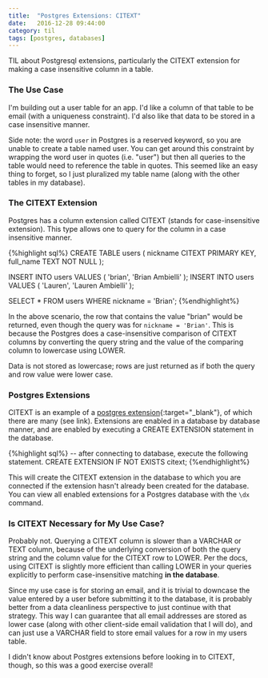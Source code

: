 ```yaml
---
title:  "Postgres Extensions: CITEXT"
date:   2016-12-28 09:44:00
category: til
tags: [postgres, databases]
---
```


TIL about Postgresql extensions, particularly the CITEXT extension for making a case insensitive column in a table.

### The Use Case

I'm building out a user table for an app. I'd like a column of that table to be email (with a uniqueness constraint). I'd also like that data to be stored in a case insensitive manner.

Side note: the word `user` in Postgres is a reserved keyword, so you are unable to create a table named user. You can get around this constraint by wrapping the word user in quotes (i.e. "user") but then all queries to the table would need to reference the table in quotes. This seemed like an easy thing to forget, so I just pluralized my table name (along with the other tables in my database).

### The CITEXT Extension

Postgres has a column extension called CITEXT (stands for case-insensitive extension). This type allows one to query for the column in a case insensitive manner.

{%highlight sql%}
CREATE TABLE users (
    nickname CITEXT PRIMARY KEY,
    full_name TEXT NOT NULL
);

INSERT INTO users VALUES ( 'brian',  'Brian Ambielli'  );
INSERT INTO users VALUES ( 'Lauren', 'Lauren Ambielli' );

SELECT * FROM users WHERE nickname = 'Brian';
{%endhighlight%}

In the above scenario, the row that contains the value "brian" would be returned, even though the query was for `nickname = 'Brian'`. This is because the Postgres does a case-insensitive comparison of CITEXT columns by converting the query string and the value of the comparing column to lowercase using LOWER.

Data is not stored as lowercase; rows are just returned as if both the query and row value were lower case.

### Postgres Extensions

CITEXT is an example of a [postgres extension][pgext]{:target="_blank"}, of which there are many (see link). Extensions are enabled in a database by database manner, and are enabled by executing a CREATE EXTENSION statement in the database.

{%highlight sql%}
-- after connecting to database, execute the following statement.
CREATE EXTENSION IF NOT EXISTS citext;
{%endhighlight%}

This will create the CITEXT extension in the database to which you are connected if the extension hasn't already been created for the database. You can view all enabled extensions for a Postgres database with the `\dx` command.

### Is CITEXT Necessary for My Use Case?

Probably not. Querying a CITEXT column is slower than a VARCHAR or TEXT column, because of the underlying conversion of both the query string and the column value for the CITEXT row to LOWER. Per the docs, using CITEXT is slightly more efficient than calling LOWER in your queries explicitly to perform case-insensitive matching **in the database**.

Since my use case is for storing an email, and it is trivial to downcase the value entered by a user before submitting it to the database, it is probably better from a data cleanliness perspective to just continue with that strategy. This way I can guarantee that all email addresses are stored as lower case (along with other client-side email validation that I will do), and can just use a VARCHAR field to store email values for a row in my users table.

I didn't know about Postgres extensions before looking in to CITEXT, though, so this was a good exercise overall!

[pgext]: https://wiki.postgresql.org/wiki/Extensions
